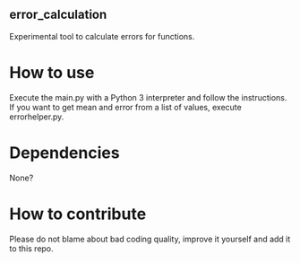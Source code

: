 ## error_calculation

Experimental tool to calculate errors for functions.

# How to use

Execute the main.py with a Python 3 interpreter and follow the instructions.
If you want to get mean and error from a list of values, execute errorhelper.py.

# Dependencies

None?

# How to contribute

Please do not blame about bad coding quality, improve it yourself and add it to this repo.
